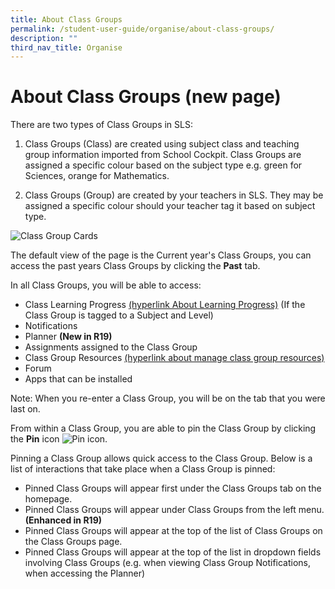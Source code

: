 ```yaml
---
title: About Class Groups
permalink: /student-user-guide/organise/about-class-groups/
description: ""
third_nav_title: Organise
---
```

  <h1>About Class Groups (new page)</h1>
  <p>There are two types of Class Groups in SLS:</p>
  <ol>
    <li>
      <p>Class Groups (Class) are created using subject class and teaching group information imported from School Cockpit. Class Groups are assigned a specific colour based on the subject type e.g. green for Sciences, orange for Mathematics.</p>
    </li>
    <li>
      <p>Class Groups (Group) are created by your teachers in SLS. They may be assigned a specific colour should your teacher tag it based on subject type.</p>
    </li>
  </ol>
  <img alt="Class Group Cards" src="[insert O-ClassGroupCards.png]">
  <p>The default view of the page is the Current year's Class Groups, you can access the past years Class Groups by clicking the <strong>Past</strong> tab.</p>
  <p>In all Class Groups, you will be able to access:</p>
  <ul>
    <li>Class Learning Progress <a href="[hyperlink About Learning Progress]">(hyperlink About Learning Progress)</a> (If the Class Group is tagged to a Subject and Level)</li>
    <li>Notifications</li>
    <li>Planner <strong>(New in R19)</strong></li>
    <li>Assignments assigned to the Class Group</li>
    <li>Class Group Resources <a href="[hyperlink about manage class group resources]">(hyperlink about manage class group resources)</a></li>
    <li>Forum</li>
    <li>Apps that can be installed</li>
  </ul>
  <p>Note: When you re-enter a Class Group, you will be on the tab that you were last on.</p>
  <p>From within a Class Group, you are able to pin the Class Group by clicking the <strong>Pin</strong> icon <img alt="Pin icon" src="[insert icon]">.</p>
  <p>Pinning a Class Group allows quick access to the Class Group. Below is a list of interactions that take place when a Class Group is pinned:</p>
  <ul>
    <li>Pinned Class Groups will appear first under the Class Groups tab on the homepage.</li>
    <li>Pinned Class Groups will appear under Class Groups from the left menu. <strong>(Enhanced in R19)</strong></li>
    <li>Pinned Class Groups will appear at the top of the list of Class Groups on the Class Groups page.</li>
    <li>Pinned Class Groups will appear at the top of the list in dropdown fields involving Class Groups (e.g. when viewing Class Group Notifications, when accessing the Planner)</li>
  </ul>